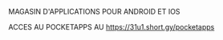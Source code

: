 MAGASIN D'APPLICATIONS POUR ANDROID ET IOS

ACCES AU POCKETAPPS AU https://31u1.short.gy/pocketapps
